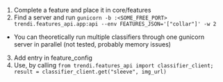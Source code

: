 1. Complete a feature and place it in core/features
2. Find a server and run `gunicorn -b :<SOME_FREE_PORT> trendi.features_api.app:api --env FEATURES_JSON='["collar"]' -w 2`
  - You can theoretically run multiple classifiers through one gunicorn server in parallel (not tested, probably memory issues)
3. Add entry in feature_config
4. Use, by calling `from trendi.features_api import classifier_client; result = classifier_client.get("sleeve", img_url)`
